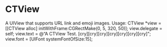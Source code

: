 CTView
======

A UIView that supports URL link and emoji images.
Usage:
        CTView *view = [[CTView alloc] initWithFrame:CGRectMake(0, 5, 320, 50)];
        view.delegate = self;
        view.text = @“A CTView Test. [cry][cry][cry][cry][cry][cry][cry]";
        view.font = [UIFont systemFontOfSize:15];